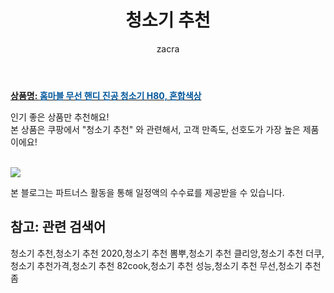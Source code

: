 ﻿---
layout: post
title:  "청소기 추천"
author: zacra
categories: [ 아이템 ]
tags: [청소기 추천,청소기 추천 2020,청소기 추천 뽐뿌,청소기 추천 클리앙,청소기 추천 더쿠,청소기 추천가격,청소기 추천 82cook,청소기 추천 성능,청소기 추천 무선,청소기 추천 좀]
image: https://static.coupangcdn.com/image/retail/images/764382295699441-fe60b0d1-76c6-4fd0-9668-fc0d6f4c29fe.jpg 
description: "쿠팡에서 청소기 추천 관련 상품으로 가장 고객 선호도가 높은 제품 중 하나입니다."
rating: 4.5
---

<a href="https://link.coupang.com/re/AFFSDP?lptag=AF8407795&pageKey=1279673092&itemId=2287376064&vendorItemId=70284454920&traceid=V0-153-77ffd7f17a702147"><b>상품명: <font color='#01579B'>홈마블 무선 핸디 진공 청소기 H80, 혼합색상</font></b></a>

인기 좋은 상품만 추천해요!<br/>
본 상품은 쿠팡에서 "청소기 추천" 와 관련해서, 고객 만족도, 선호도가 가장 높은 제품이에요!<br/><br/>


<a href="https://link.coupang.com/re/AFFSDP?lptag=AF8407795&pageKey=1279673092&itemId=2287376064&vendorItemId=70284454920&traceid=V0-153-77ffd7f17a702147"><img src="https://thumbnail7.coupangcdn.com/thumbnails/remote/q89/image/retail/images/1649197645637-60c4e79b-ef5c-4c92-b0cb-2fa5a1989494.jpg"></a> 

본 블로그는 파트너스 활동을 통해 일정액의 수수료를 제공받을 수 있습니다.

## 참고: 관련 검색어    
청소기 추천,청소기 추천 2020,청소기 추천 뽐뿌,청소기 추천 클리앙,청소기 추천 더쿠,청소기 추천가격,청소기 추천 82cook,청소기 추천 성능,청소기 추천 무선,청소기 추천 좀